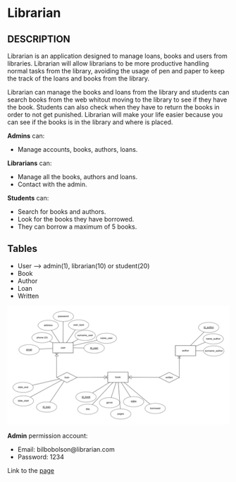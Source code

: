 # Librarian

## DESCRIPTION

<p>Librarian is an application designed to manage loans, books and users from libraries. Librarian will allow librarians to be more productive handling normal tasks from the library, avoiding the usage of pen and paper to keep the track of the loans and books from the library. </p>
<p>Librarian can manage the books and loans from the library and students can search books from the web whitout moving to the library to see if they have the book. Students can also check when they have to return the books in order to not get punished.
Librarian will make your life easier because you can see if the books is in the library and where is placed. </p>

**Admins** can:

<ul>
<li>Manage accounts, books, authors, loans.</li>
</ul>

**Librarians** can:

<ul>
    <li>Manage all the books, authors and loans.</li>
    <li>Contact with the admin.</li>
</ul>

**Students** can:

<ul>
    <li>Search for books and authors.</li>
    <li>Look for the books they have borrowed.</li>
    <li>They can borrow a maximum of 5 books.</li>
</ul>

## Tables

<ul>
    <li>User –> admin(1), librarian(10) or student(20)</li>
    <li>Book</li>
    <li>Author</li>
    <li>Loan</li>
    <li>Written</li>
</ul>
<img src="db/erd.png">

**Admin** permission account:

<ul>
    <li>Email: bilbobolson@librarian.com</li>
    <li>Password: 1234</li>
</ul>

Link to the <a href="https://luque-librarian.000webhostapp.com/">page</a>
